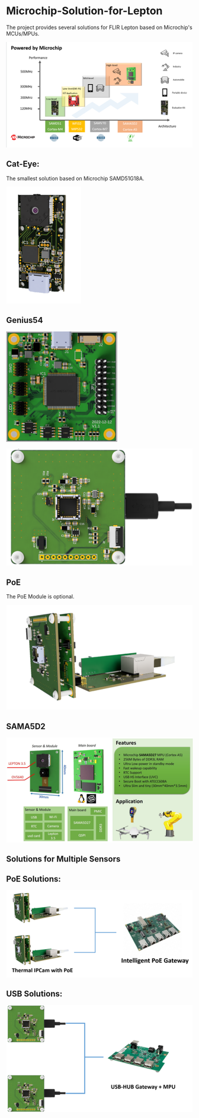 # Microchip-Solution-for-Lepton
The project provides several solutions for FLIR Lepton based on Microchip's MCUs/MPUs.

![image-20230527115834372](png/roadmap.png)



## Cat-Eye:

 The smallest solution based on Microchip SAMD51G18A.

![cat_eye](png/cat_eye.png)

## Genius54

<img src="png/E54FLIR2.png" alt="E54FLIR2" style="zoom:50%;" />

![E54FLIR](png/E54FLIR.png)



## PoE

The PoE Module is optional. 

![E54FLIR_PoE](png/E54FLIR_PoE.png)

## SAMA5D2

![SAMA5D2](png/SAMA5D2.jpg)

## Solutions for Multiple Sensors

## PoE Solutions:

![solution_PoE](png/solution_PoE.png)

## USB Solutions:

![E54FLIR_Solution_USB](png/E54FLIR_Solution_USB.png)
